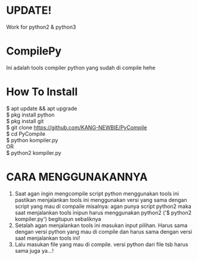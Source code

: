# UPDATE!
Work for python2 & python3
# CompilePy
Ini adalah tools compiler python yang sudah di compile hehe
# How To Install
$ apt update && apt upgrade<br>
$ pkg install python<br>
$ pkg install git<br>
$ git clone https://github.com/KANG-NEWBIE/PyCompile<br>
$ cd PyCompile<br>
$ python kompiler.py<br>
   OR<br>
$ python2 kompiler.py
# CARA MENGGUNAKANNYA
1. Saat agan ingin mengcompile script python menggunakan tools ini pastikan menjalankan tools ini menggunakan versi yang sama dengan script yang mau di compaile misalnya: agan punya script python2 maka saat menjalankan tools inipun harus menggunakan python2 ('$ python2 kompiler.py') begitupun sebaliknya<br>
2. Setalah agan menjalankan tools ini masukan input pilihan. Harus sama dengan versi python yang mau di compile dan harus sama dengan versi saat menjalankan tools ini!
3. Lalu masukan file yang mau di compile. versi python dari file tsb harus sama juga ya...!
